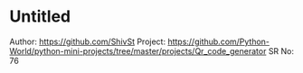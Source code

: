 # Untitled

Author: https://github.com/ShivSt
Project: https://github.com/Python-World/python-mini-projects/tree/master/projects/Qr_code_generator
SR No: 76